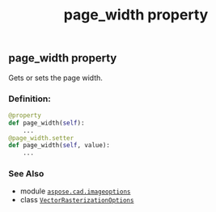 ﻿---
title: page_width property
second_title: Aspose.CAD for Python via .NET API References
description: 
type: docs
weight: 130
url: /python-net/aspose.cad.imageoptions/vectorrasterizationoptions/page_width/
is_root: false
---

## page_width property


Gets or sets the page width.
### Definition:
```python
@property
def page_width(self):
    ...
@page_width.setter
def page_width(self, value):
    ...
```

### See Also
* module [`aspose.cad.imageoptions`](../../)
* class [`VectorRasterizationOptions`](/cad/python-net/aspose.cad.imageoptions/vectorrasterizationoptions)
